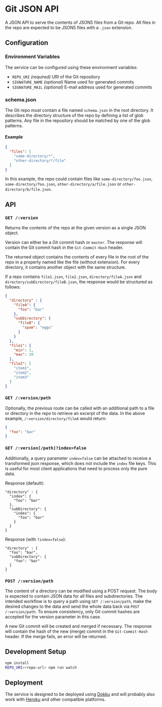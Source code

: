 # Git JSON API

A JSON API to serve the contents of JSON5 files from a Git repo. All files in the repo are expected to be JSON5 files with a `.json` extension.

## Configuration

### Environment Variables

The service can be configured using these environment variables:

* `REPO_URI` _(required)_ URI of the Git repository
* `SIGNATURE_NAME` _(optional)_ Name used for generated commits
* `SIGNATURE_MAIL` _(optional)_ E-mail address used for generated commits

### schema.json

The Git repo must contain a file named `schema.json` in the root directory. It describes the directory structure of the repo by defining a list of glob patterns. Any file in the repository should be matched by one of the glob patterns.

#### Example

```json
{
  "files": [
    "some-directory/*",
    "other-directory/*/file"
  ]
}
```

In this example, the repo could contain files like `some-directory/foo.json`, `some-directory/foo.json`, `other-directory/a/file.json` or `other-directory/b/file.json`.

## API

### `GET /:version`

Returns the contents of the repo at the given version as a single JSON object.

Version can either be a Git commit hash or `master`. The response will contain the Git commit hash in the `Git-Commit-Hash` header.

The returned object contains the contents of every file in the root of the repo in a property named like the file (without extension). For every directory, it contains another object with the same structure.

If a repo contains `file1.json`, `file2.json`, `directory/fileA.json` and `directory/subDirectory/fileB.json`, the response would be structured as follows:

```json
{
  "directory" : {
    "fileA": {
      "foo": "bar"
    },
    "subDirectory": {
      "fileB": {
        "spam": "eggs"
      }
    }
  },
  "file1": {
    "min": 1,
    "max": 10
  },
  "file2": [
    "item1",
    "item2",
    "item3"
  ]
}
```

### `GET /:version/path`

Optionally, the previous route can be called with an additional path to a file or directory in the repo to retrieve an excerpt of the data. In the above example, `/:version/directory/fileA` would return:

```json
{
  "foo": "bar"
}
```

### `GET /:version[/path]?index=false`

Additionally, a query parameter `index=false` can be attached to receive a transformed json response, which does not include the `index` file keys. This is useful for most client applications that need to process only the pure data.

Response (default):

```
"directory" : {
  "index": {
    "foo": "bar"
  },
  "subDirectory": {
    "index": {
      "foo": "bar"
    }
  }
}
```

Response (with `?index=false`):

```
"directory" : {
  "foo": "bar",
  "subDirectory": {
    "foo": "bar"
  }
}
```

### `POST /:version/path`

The content of a directory can be modified using a POST request. The body is expected to contain JSON data for all files and subdirectories. The intended workflow is to query a path using `GET /:version/path`, make the desired changes to the data and send the whole data back via `POST /:version/path`. To ensure consistency, only Git commit hashes are accepted for the version parameter in this case.

A new Git commit will be created and merged if necessary. The response will contain the hash of the new (merge) commit in the `Git-Commit-Hash` header. If the merge fails, an error will be returned.

## Development Setup

```bash
npm install
REPO_URI=<repo-url> npm run watch
```

## Deployment

The service is designed to be deployed using [Dokku](http://dokku.viewdocs.io/dokku/) and will probably also work with [Heroku](https://www.heroku.com/) and other compatible platforms.
